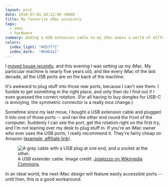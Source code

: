 ```yaml
---
layout: post
date: 2018-07-01 20:12:48 +0000
title: My favourite iMac accessory
tags:
  - imac
  - hardware
summary: Adding a USB extension cable to my iMac makes a world of difference.
colors:
  index_light: "#857f71"
  index_dark:  "#b9b3a1"
---
```


I [moved house recently][move], and this evening I was setting up my iMac.
My particular machine is nearly five years old, and like every iMac of the last decade, all the USB ports are on the back of the machine.

It's awkward to plug stuff into those rear ports, because I can't see them.
I fumble to get something in the right place, and only then do I find out if I even guessed the correct rotation.
(For all having to buy dongles for USB-C is annoying, the symmetric connector is a really nice change.)

Sometime since my last move, I bought a USB extension cable and plugged it into one of those ports -- and ran the other end round the front of the computer.
Suddenly I can see the port, get the rotation right on the first try, and I'm not leaning over my desk to plug stuff in.
If you're an iMac owner who ever uses the USB ports, I really recommend it.
They're fairly cheap on Amazon ([example, affiliate link][usb_extender]).

<figure>
  <img src="/images/2018/usb_extender.jpg" alt="A grey cable with a USB plug at one end, and a socket at the other.">
  <figcaption>
    A USB extender cable.
    Image credit: <a href="https://commons.wikimedia.org/wiki/File:USB_extender_cable.jpg">Jojalozzo on Wikimedia Commons</a>.
  </figcaption>
</figure>

In an ideal world, the next iMac design will feature easily accessible ports -- until then, this is a good workaround.

[move]: https://twitter.com/alexwlchan/status/1009164684048683008
[usb_extender]: https://www.amazon.co.uk/AmazonBasics-Male-Female-Extension-Cable-Black/dp/B00NH11PEY//ref=as_li_ss_tl?ie=UTF8&linkCode=ll1&tag=alechasblo-21&linkId=db69da6c5b9169ea2e185dd1d8667ebd
